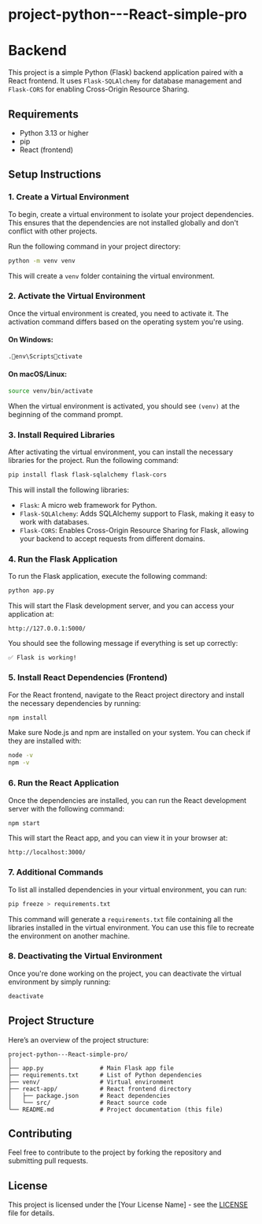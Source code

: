# project-python---React-simple-pro

# Backend

This project is a simple Python (Flask) backend application paired with a React frontend. It uses `Flask-SQLAlchemy` for database management and `Flask-CORS` for enabling Cross-Origin Resource Sharing.

## Requirements

- Python 3.13 or higher
- pip
- React (frontend)

## Setup Instructions

### 1. Create a Virtual Environment

To begin, create a virtual environment to isolate your project dependencies. This ensures that the dependencies are not installed globally and don't conflict with other projects.

Run the following command in your project directory:

```bash
python -m venv venv
```

This will create a `venv` folder containing the virtual environment.

### 2. Activate the Virtual Environment

Once the virtual environment is created, you need to activate it. The activation command differs based on the operating system you're using.

#### On Windows:

```bash
.env\Scriptsctivate
```

#### On macOS/Linux:

```bash
source venv/bin/activate
```

When the virtual environment is activated, you should see `(venv)` at the beginning of the command prompt.

### 3. Install Required Libraries

After activating the virtual environment, you can install the necessary libraries for the project. Run the following command:

```bash
pip install flask flask-sqlalchemy flask-cors
```

This will install the following libraries:

- `Flask`: A micro web framework for Python.
- `Flask-SQLAlchemy`: Adds SQLAlchemy support to Flask, making it easy to work with databases.
- `Flask-CORS`: Enables Cross-Origin Resource Sharing for Flask, allowing your backend to accept requests from different domains.

### 4. Run the Flask Application

To run the Flask application, execute the following command:

```bash
python app.py
```

This will start the Flask development server, and you can access your application at:

```
http://127.0.0.1:5000/
```

You should see the following message if everything is set up correctly:

```
✅ Flask is working!
```

### 5. Install React Dependencies (Frontend)

For the React frontend, navigate to the React project directory and install the necessary dependencies by running:

```bash
npm install
```

Make sure Node.js and npm are installed on your system. You can check if they are installed with:

```bash
node -v
npm -v
```

### 6. Run the React Application

Once the dependencies are installed, you can run the React development server with the following command:

```bash
npm start
```

This will start the React app, and you can view it in your browser at:

```
http://localhost:3000/
```

### 7. Additional Commands

To list all installed dependencies in your virtual environment, you can run:

```bash
pip freeze > requirements.txt
```

This command will generate a `requirements.txt` file containing all the libraries installed in the virtual environment. You can use this file to recreate the environment on another machine.

### 8. Deactivating the Virtual Environment

Once you're done working on the project, you can deactivate the virtual environment by simply running:

```bash
deactivate
```

## Project Structure

Here’s an overview of the project structure:

```
project-python---React-simple-pro/
│
├── app.py                # Main Flask app file
├── requirements.txt      # List of Python dependencies
├── venv/                 # Virtual environment
├── react-app/            # React frontend directory
│   ├── package.json      # React dependencies
│   └── src/              # React source code
└── README.md             # Project documentation (this file)
```

## Contributing

Feel free to contribute to the project by forking the repository and submitting pull requests.

## License

This project is licensed under the [Your License Name] - see the [LICENSE](LICENSE) file for details.
